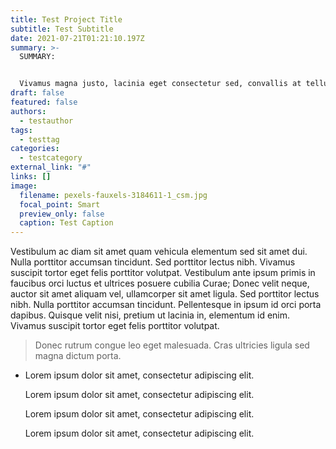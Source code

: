 ```yaml
---
title: Test Project Title
subtitle: Test Subtitle
date: 2021-07-21T01:21:10.197Z
summary: >-
  SUMMARY:


  Vivamus magna justo, lacinia eget consectetur sed, convallis at tellus. Vivamus suscipit tortor eget felis porttitor volutpat. Donec rutrum congue leo eget malesuada. Quisque velit nisi, pretium ut lacinia in, elementum id enim. Pellentesque in ipsum id orci porta dapibus.
draft: false
featured: false
authors:
  - testauthor
tags:
  - testtag
categories:
  - testcategory
external_link: "#"
links: []
image:
  filename: pexels-fauxels-3184611-1_csm.jpg
  focal_point: Smart
  preview_only: false
  caption: Test Caption
---
```

Vestibulum ac diam sit amet quam vehicula elementum sed sit amet dui. Nulla porttitor accumsan tincidunt. Sed porttitor lectus nibh. Vivamus suscipit tortor eget felis porttitor volutpat. Vestibulum ante ipsum primis in faucibus orci luctus et ultrices posuere cubilia Curae; Donec velit neque, auctor sit amet aliquam vel, ullamcorper sit amet ligula. Sed porttitor lectus nibh. Nulla porttitor accumsan tincidunt. Pellentesque in ipsum id orci porta dapibus. Quisque velit nisi, pretium ut lacinia in, elementum id enim. Vivamus suscipit tortor eget felis porttitor volutpat.

> Donec rutrum congue leo eget malesuada. Cras ultricies ligula sed magna dictum porta.

* Lorem ipsum dolor sit amet, consectetur adipiscing elit.

  Lorem ipsum dolor sit amet, consectetur adipiscing elit.

  Lorem ipsum dolor sit amet, consectetur adipiscing elit.

  Lorem ipsum dolor sit amet, consectetur adipiscing elit.